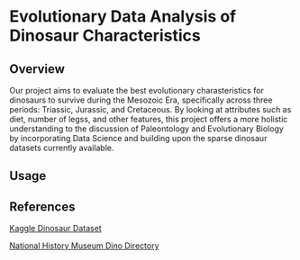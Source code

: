 # Evolutionary Data Analysis of Dinosaur Characteristics
## Overview
Our project aims to evaluate the best evolutionary charasteristics for dinosaurs to survive during the Mesozoic Era, specifically across three periods: Triassic, Jurassic, and Cretaceous. By looking at attributes such as diet, number of legss, and other features, this project offers a more holistic understanding to the discussion of Paleontology and Evolutionary Biology by incorporating Data Science and building upon the sparse dinosaur datasets currently available.

## Usage


## References
[Kaggle Dinosaur Dataset](https://www.kaggle.com/datasets/kjanjua/jurassic-park-the-exhaustive-dinosaur-dataset)

[National History Museum Dino Directory](https://www.nhm.ac.uk/discover/dino-directory.html)
